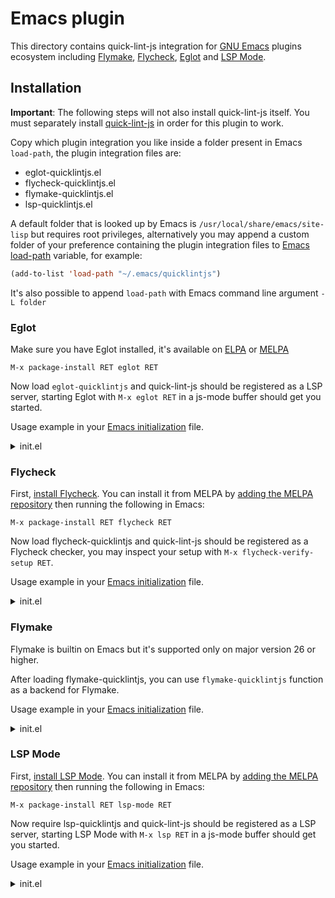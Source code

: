 # Emacs plugin

This directory contains quick-lint-js integration for [GNU Emacs][Emacs] plugins
ecosystem including [Flymake], [Flycheck], [Eglot] and [LSP Mode].

## Installation

**Important**: The following steps will not also install quick-lint-js itself.
You must separately install [quick-lint-js](https://quick-lint-js.com/install)
in order for this plugin to work.

Copy which plugin integration you like inside a folder present in Emacs
`load-path`, the plugin integration files are:
- eglot-quicklintjs.el
- flycheck-quicklintjs.el
- flymake-quicklintjs.el
- lsp-quicklintjs.el

A default folder that is looked up by Emacs is
`/usr/local/share/emacs/site-lisp` but requires root privileges, alternatively
you may append a custom folder of your preference containing the plugin
integration files to [Emacs load-path][load-path] variable, for example:

```lisp
(add-to-list 'load-path "~/.emacs/quicklintjs")
```

It's also possible to append `load-path` with Emacs command line argument
`-L folder`

### Eglot

Make sure you have Eglot installed, it's available on [ELPA] or [MELPA]

`M-x package-install RET eglot RET`

Now load `eglot-quicklintjs` and quick-lint-js should be registered as a LSP
server, starting Eglot with `M-x eglot RET` in a js-mode buffer should get you
started.

Usage example in your [Emacs initialization] file.

<details>
<summary>init.el</summary>

```lisp
(require 'eglot-quicklintjs)

(defun my-eglot-quicklintjs-setup ()
  "Configure eglot-quicklintjs for better experience."

  ;; Remove the time to wait after last change before automatically checking
  ;; buffer.  The default is 0.5 (500ms)
  (setq-local eglot-send-changes-idle-time 0)

  ;; Optional: Make Eglot run automatically when `js-mode' is loaded
  (eglot-ensure))
(add-hook 'js-mode-hook #'my-eglot-quicklintjs-setup)
```

</details>

### Flycheck

First, [install
Flycheck](https://www.flycheck.org/en/latest/user/installation.html). You can
install it from MELPA by [adding the MELPA repository][install-MELPA] then
running the following in Emacs:

`M-x package-install RET flycheck RET`

Now load flycheck-quicklintjs and quick-lint-js should be registered as a
Flycheck checker, you may inspect your setup with
`M-x flycheck-verify-setup RET`.

Usage example in your [Emacs initialization] file.
<details>
  <summary>init.el</summary>

```lisp
(require 'flycheck-quicklintjs)

(defun my-flycheck-quicklintjs-setup ()
  "Configure flycheck-quicklintjs for better experience."

  ;; Enable Flycheck
  (unless (bound-and-true-p flycheck-mode)
    (flycheck-mode))

  ;; Use quick-lint-js by default when in 'js-mode`
  (flycheck-select-checker 'javascript-quicklintjs)

  ;; Remove any delay after a change in buffer to run checkers.
  ;; The default is 0.5 (500ms)
  (setq-local flycheck-idle-change-delay 0)

  ;; Run quick-lint-js program when the buffer is changed and when 'js-mode` is
  ;; loaded
  (setq-local flycheck-check-syntax-automatically '(mode-enabled idle-change new-line)))
(add-hook 'js-mode-hook #'my-flycheck-quicklintjs-setup)
```

</details>

### Flymake

Flymake is builtin on Emacs but it's supported only on major version 26 or
higher.

After loading flymake-quicklintjs, you can use `flymake-quicklintjs` function as
a backend for Flymake.

Usage example in your [Emacs initialization] file.
<details>
<summary>init.el</summary>

```lisp
(require 'flymake-quicklintjs)

(defun my-flymake-quicklintjs-setup ()
  "Configure flymake-quicklintjs for better experience."

  ;; Enable Flymake
  (unless (bound-and-true-p flymake-mode)
    (flymake-mode))
  (add-hook 'flymake-diagnostic-functions #'flymake-quicklintjs nil t)

  ;; Remove the time to wait after last change before automatically checking
  ;; buffer.  The default is 0.5 (500ms)
  (setq-local flymake-no-changes-timeout 0))
(add-hook 'js-mode-hook #'my-flymake-quicklintjs-setup)
```

</details>

### LSP Mode

First, [install
LSP Mode](https://emacs-lsp.github.io/lsp-mode/page/installation/). You can
install it from MELPA by [adding the MELPA repository][install-MELPA] then
running the following in Emacs:

`M-x package-install RET lsp-mode RET`

Now require lsp-quicklintjs and quick-lint-js should be registered as a LSP
server, starting LSP Mode with `M-x lsp RET` in a js-mode buffer should get you
started.

Usage example in your [Emacs initialization] file.
<details>
<summary>init.el</summary>

```lisp
(require 'lsp-quicklintjs)

(defun my-lsp-quicklintjs-setup ()
  "Configure lsp-quicklintjs for better experience."
  ;; Remove the time to wait after last change before automatically checking
  ;; buffer.  The default is 0.5 (500ms)
  (setq-local lsp-idle-delay 0))
(add-hook 'js-mode-hook #'my-lsp-quicklintjs-setup)
```

</details>


[Flymake]:
https://www.gnu.org/software/emacs/manual/html_node/flymake/index.html
[Flycheck]: https://www.flycheck.org
[Eglot]: https://github.com/joaotavora/eglot
[LSP Mode]: https://emacs-lsp.github.io/lsp-mode
[Emacs]: https://www.gnu.org/software/emacs
[Emacs initialization]:
https://www.gnu.org/software/emacs/manual/html_node/emacs/Init-File.html
[load-path]:
https://www.gnu.org/software/emacs/manual/html_node/emacs/Lisp-Libraries.html
[ELPA]: https://elpa.gnu.org
[MELPA]: https://melpa.org/#/getting-started
[install-MELPA]: https://melpa.org/#/getting-started
